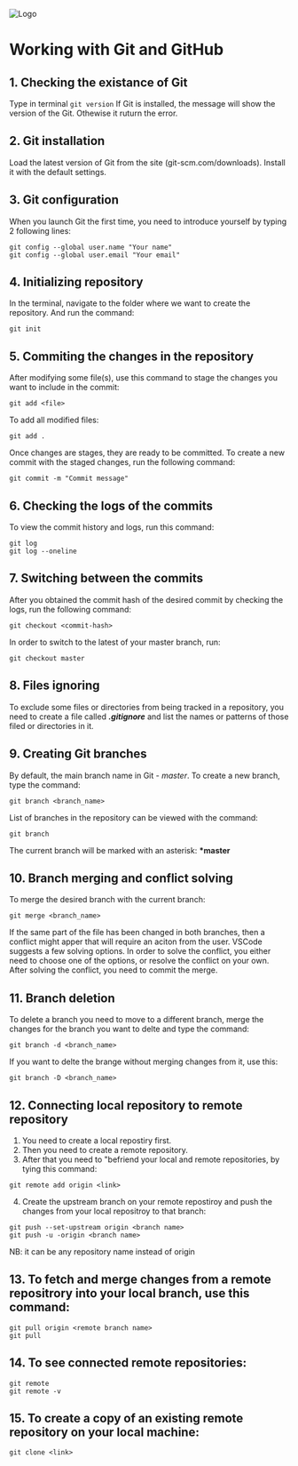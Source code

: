 ![Logo](git-logo.jpg)
# Working with Git and GitHub
## 1. Checking the existance of Git
Type in terminal `git version`
If Git is installed, the message will show the version of the Git. 
Othewise it ruturn the error.
## 2. Git installation
Load the latest version of Git from the site (git-scm.com/downloads).
Install it with the default settings.
## 3. Git configuration
When you launch Git the first time, you need to introduce yourself by typing 2 following lines:
```
git config --global user.name "Your name"
git config --global user.email "Your email"
```
## 4. Initializing repository
In the terminal, navigate to the folder where we want to create the repository.
And run the command:
```
git init
```
## 5. Commiting the changes in the repository
After modifying some file(s), use this command to stage the changes you want to include in the commit:
```
git add <file>
```
To add all modified files:
```
git add .
```
Once changes are stages, they are ready to be committed.
To create a new commit with the staged changes, run the following command:
```
git commit -m "Commit message"
```
## 6. Checking the logs of the commits
To view the commit history and logs, run this command:
```
git log
git log --oneline
```
## 7. Switching between the commits
After you obtained the commit hash of the desired commit by checking the logs, run the following command:
```
git checkout <commit-hash>
```
In order to switch to the latest of your master branch, run:
```
git checkout master
```
## 8. Files ignoring
To exclude some files or directories from being tracked in a repository, you need to create a file called ***.gitignore*** and list the names or patterns of those filed or directories in it.
## 9. Creating Git branches
By default, the main branch name in Git - *master*.
To create a new branch, type the command:
```
git branch <branch_name>
```
List of branches in the repository can be viewed with the command:
```
git branch
```
The current branch will be marked with an asterisk: **\*master**

## 10. Branch merging and conflict solving
To merge the desired branch with the current branch:
```
git merge <branch_name>
```
If the same part of the file has been changed in both branches, then a conflict might apper that will require an aciton from the user.
VSCode suggests a few solving options.
In order to solve the conflict, you either need to choose one of the options, or resolve the conflict on your own.
After solving the conflict, you need to commit the merge.

## 11. Branch deletion
To delete a branch you need to move to a different branch, merge the changes for the branch you want to delte and type the command:
```
git branch -d <branch_name>
```
If you want to delte the brange without merging changes from it, use this:
```
git branch -D <branch_name>
```

## 12. Connecting local repository to remote repository
1) You need to create a local repostiry first.
2) Then you need to create a remote repository.
3) After that you need to "befriend your local and remote repositories, by tying this command:
```
git remote add origin <link>
```
4) Create the upstream branch on your remote repostiroy and push the changes from your local repositroy to that branch:
```
git push --set-upstream origin <branch name>
git push -u -origin <branch name>
```
NB: it can be any repository name instead of origin

## 13. To fetch and merge changes from a remote repositrory into your local branch, use this command:
```
git pull origin <remote branch name>
git pull
```

## 14. To see connected remote repositories:
```
git remote
git remote -v
```

## 15. To create a copy of an existing remote repository on your local machine:
```
git clone <link>
```

